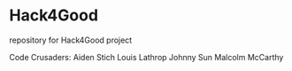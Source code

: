 # Hack4Good
repository for Hack4Good project

Code Crusaders:
Aiden Stich
Louis Lathrop
Johnny Sun
Malcolm McCarthy
